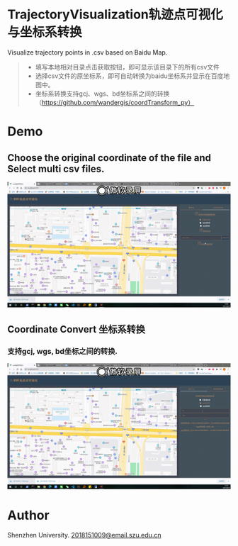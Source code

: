 
# TrajectoryVisualization轨迹点可视化与坐标系转换
Visualize trajectory points in .csv based on Baidu Map.
> - 填写本地相对目录点击获取按钮，即可显示该目录下的所有csv文件
> - 选择csv文件的原坐标系，即可自动转换为baidu坐标系并显示在百度地图中。
> - 坐标系转换支持gcj、wgs、bd坐标系之间的转换 （https://github.com/wandergis/coordTransform_py）
# Demo
## Choose the original coordinate of the file and Select multi csv files.
![demo](https://github.com/kingsleyljc/TrajectoryVisualization/blob/main/Demo_gif/Select_csv.gif)
## Coordinate Convert 坐标系转换
### 支持gcj, wgs, bd坐标之间的转换.
![demo](https://github.com/kingsleyljc/TrajectoryVisualization/blob/main/Demo_gif/Coor_convert1.gif)
# Author
Shenzhen University.
2018151009@email.szu.edu.cn
